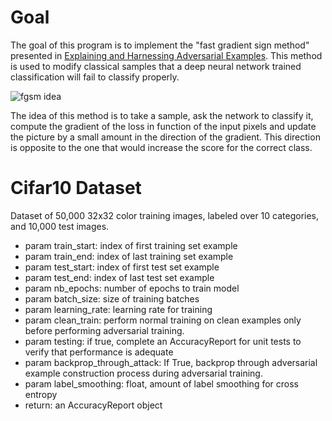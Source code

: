 # Goal

The goal of this program is to implement the "fast gradient sign method" presented in [Explaining and Harnessing Adversarial Examples](https://arxiv.org/abs/1412.6572). This method is used to modify classical samples that a deep neural network trained classification will fail to classify properly.

![fgsm idea](http://karpathy.github.io/assets/break/breakconv.png "Fast Gradient Sign Method")

The idea of this method is to take a sample, ask the network to classify it, compute the gradient of the loss in function of the input pixels and update the picture by a small amount in the direction of the gradient. This direction is opposite to the one that would increase the score for the correct class.

# Cifar10 Dataset
Dataset of 50,000 32x32 color training images, labeled over 10 categories, and 10,000 test images.
- param train_start: index of first training set example
- param train_end: index of last training set example
- param test_start: index of first test set example
- param test_end: index of last test set example
- param nb_epochs: number of epochs to train model
- param batch_size: size of training batches
- param learning_rate: learning rate for training
- param clean_train: perform normal training on clean examples only before performing adversarial training.
- param testing: if true, complete an AccuracyReport for unit tests to verify that performance is adequate
- param backprop_through_attack: If True, backprop through adversarial example construction process during adversarial training.
- param label_smoothing: float, amount of label smoothing for cross entropy
- return: an AccuracyReport object
